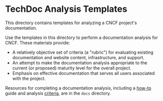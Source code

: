 # TechDoc Analysis Templates

This directory contains templates for analyzing a CNCF project's documentation.

Use the templates in this directory to perform a documentation analysis for
CNCF. These materials provide:

- A relatively objective set of criteria (a "rubric") for evaluating existing
  documentation and website content, infrastructure, and support.
- An attempt to make the documentation analysis appropriate to the current (or
  proposed) maturity level for the overall project.
- Emphasis on effective documentation that serves all users associated with the
  project.

Resources for completing a documentation analysis, including a
[how-to](../howto.md) guide and analysis [criteria](../criteria.md), are in the
`docs` directory.
